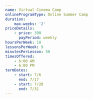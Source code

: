 ```yaml
---
name: Virtual Cinema Camp
onlineProgramType: Online Summer Camp
duration:
    max-weeks: '2'
priceDetails:
    - price: 390
      payPeriod: weekly
hoursPerWeek: 10
lessonsPerWeek: 9
minutesPerLesson: 50
timesOffered:
    - 6:00 AM
    - 6:00 PM
termDates:
    - start: 7/6
      end: 7/17
    - start: 7/20
      end: 7/31
---
```

